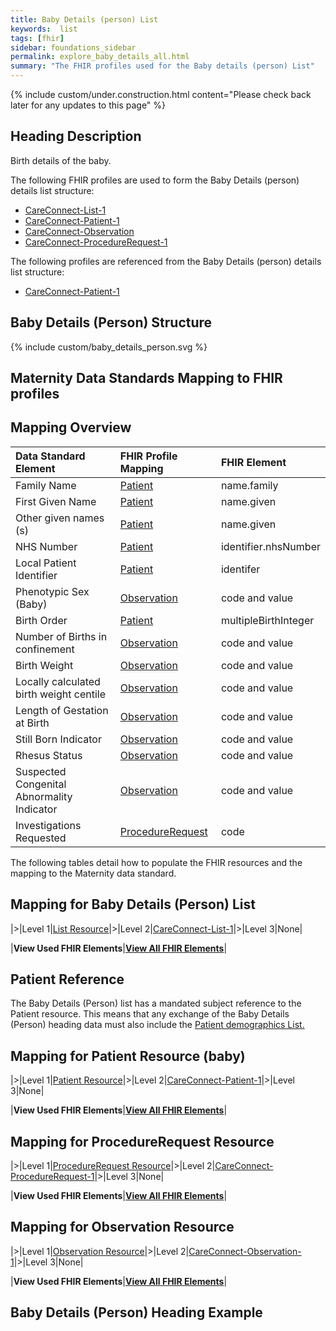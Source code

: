 ```yaml
---
title: Baby Details (person) List
keywords:  list
tags: [fhir]
sidebar: foundations_sidebar
permalink: explore_baby_details_all.html
summary: "The FHIR profiles used for the Baby details (person) List"
---
```

{% include custom/under.construction.html content="Please check back later for any updates to this page" %}

## Heading Description ##
Birth details of the baby.

The following FHIR profiles are used to form the Baby Details (person) details list structure:

- [CareConnect-List-1](https://fhir.hl7.org.uk/STU3/StructureDefinition/CareConnect-List-1)
- [CareConnect-Patient-1](https://fhir.hl7.org.uk/STU3/StructureDefinition/CareConnect-Patient-1)
- [CareConnect-Observation](https://fhir.hl7.org.uk/STU3/StructureDefinition/CareConnect-Observation-1)
- [CareConnect-ProcedureRequest-1](https://fhir.hl7.org.uk/STU3/StructureDefinition/CareConnect-ProcedureRequest-1)

The following profiles are referenced from the Baby Details (person) details list structure:

- [CareConnect-Patient-1](https://fhir.hl7.org.uk/STU3/StructureDefinition/CareConnect-Patient-1)

## Baby Details (Person) Structure ##

{% include custom/baby_details_person.svg %}

## Maternity Data Standards Mapping to FHIR profiles ##

## Mapping Overview ##

|  **Data Standard Element** | **FHIR Profile Mapping** | **FHIR Element** |
| :--- | :--- | :--- |
|  Family Name | [Patient](explore_baby_details_all.html#mapping-for-baby-details-person-list) | name.family |
|  First Given Name | [Patient](explore_baby_details_all.html#mapping-for-baby-details-person-list) | name.given |
|  Other given names (s) | [Patient](explore_baby_details_all.html#mapping-for-baby-details-person-list) | name.given |
|  NHS Number | [Patient](explore_baby_details_all.html#mapping-for-baby-details-person-list) | identifier.nhsNumber |
|  Local Patient Identifier | [Patient](explore_baby_details_all.html#mapping-for-baby-details-person-list) | identifer |
|  Phenotypic Sex (Baby) | [Observation](explore_baby_details_all.html#mapping-for-observation-resource) | code and value |
|  Birth Order | [Patient](explore_baby_details_all.html#mapping-for-baby-details-person-list) | multipleBirthInteger |
|  Number of Births in confinement | [Observation](explore_baby_details_all.html#mapping-for-observation-resource) | code and value |
|  Birth Weight | [Observation](explore_baby_details_all.html#mapping-for-observation-resource) | code and value |
|  Locally calculated birth weight centile | [Observation](explore_baby_details_all.html#mapping-for-observation-resource) | code and value |
|  Length of Gestation at Birth | [Observation](explore_baby_details_all.html#mapping-for-observation-resource) | code and value |
|  Still Born Indicator | [Observation](explore_baby_details_all.html#mapping-for-observation-resource) | code and value |
|  Rhesus Status | [Observation](explore_baby_details_all.html#mapping-for-observation-resource) | code and value |
|  Suspected Congenital Abnormality Indicator | [Observation](explore_baby_details_all.html#mapping-for-observation-resource) | code and value |
|  Investigations Requested | [ProcedureRequest](explore_baby_details_all.html#mapping-for-procedurerequest-resource) | code |

The following tables detail how to populate the FHIR resources and the mapping to the Maternity data standard.

## Mapping for Baby Details (Person) List ##

|>|Level 1|[List Resource](http://hl7.org/fhir/stu3/list.html)|>|Level 2|[CareConnect-List-1](https://fhir.hl7.org.uk/STU3/StructureDefinition/CareConnect-List-1)|>|Level 3|None|

|**View Used FHIR Elements**|**[View All FHIR Elements](explore_baby_details.html#mapping-for-baby-details-person-list)**|

## Patient Reference ##

The Baby Details (Person) list has a mandated subject reference to the Patient resource. This means that any exchange of the Baby Details (Person) heading data must also include the [Patient demographics List.](explore_patient_demographics.html)


## Mapping for Patient Resource (baby) ##

|>|Level 1|[Patient Resource](http://hl7.org/fhir/stu3/patient.html)|>|Level 2|[CareConnect-Patient-1](https://fhir.hl7.org.uk/STU3/StructureDefinition/CareConnect-Patient-1)|>|Level 3|None|

|**View Used FHIR Elements**|**[View All FHIR Elements](explore_baby_details.html#mapping-for-patient-resource-baby)**|


## Mapping for ProcedureRequest Resource ##

|>|Level 1|[ProcedureRequest Resource](http://hl7.org/fhir/stu3/procedurerequest.html)|>|Level 2|[CareConnect-ProcedureRequest-1](https://fhir.hl7.org.uk/STU3/StructureDefinition/CareConnect-ProcedureRequest-1)|>|Level 3|None|

|**View Used FHIR Elements**|**[View All FHIR Elements](explore_baby_details.html#mapping-for-procedurerequest-resource)**|


## Mapping for Observation Resource ##

|>|Level 1|[Observation Resource](http://hl7.org/fhir/stu3/observation.html)|>|Level 2|[CareConnect-Observation-1](https://fhir.hl7.org.uk/STU3/StructureDefinition/CareConnect-Observation-1)|>|Level 3|None|

|**View Used FHIR Elements**|**[View All FHIR Elements](explore_baby_details.html#mapping-for-observation-resource)**|

## Baby Details (Person) Heading Example ##